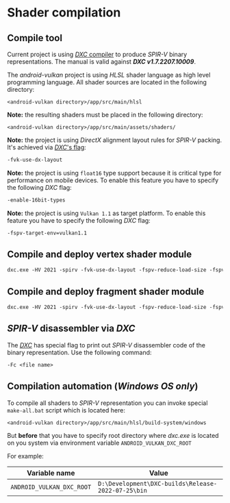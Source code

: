 # Shader compilation

## Compile tool

Current project is using [_DXC_ compiler](https://github.com/microsoft/DirectXShaderCompiler) to produce _SPIR-V_ binary representations. The manual is valid against **_DXC v1.7.2207.10009_**.

The _android-vulkan_ project is using _HLSL_ shader language as high level programming language. All shader sources are located in the following directory:

`<android-vulkan directory>/app/src/main/hlsl`

**Note:** the resulting shaders must be placed in the following directory:

`<android-vulkan directory>/app/src/main/assets/shaders/`

**Note:** the project is using _DirectX_ alignment layout rules for _SPIR-V_ packing. It's achieved via [_DXC_'s flag](https://github.com/microsoft/DirectXShaderCompiler/blob/master/docs/SPIR-V.rst#memory-layout-rules):

```txt
-fvk-use-dx-layout
```

**Note:** the project is using `float16` type support because it is critical type for performance on mobile devices. To enable this feature you have to specify the following _DXC_ flag:

```txt
-enable-16bit-types
```

**Note:** the project is using `Vulkan 1.1` as target platform. To enable this feature you have to specify the following _DXC_ flag:

```txt
-fspv-target-env=vulkan1.1
```

## Compile and deploy vertex shader module

```txt
dxc.exe -HV 2021 -spirv -fvk-use-dx-layout -fspv-reduce-load-size -fspv-target-env=vulkan1.1 -enable-16bit-types -WX -O3 -T vs_6_7 -E VS -I <android-vulkan directory>\app\src\main\hlsl -I <android-vulkan directory>\app\src\main\cpp\include\pbr -Fo <android-vulkan directory>\app\src\main\assets\shaders\<file name>-vs.spv <file name>.vs
```

## Compile and deploy fragment shader module

```txt
dxc.exe -HV 2021 -spirv -fvk-use-dx-layout -fspv-reduce-load-size -fspv-target-env=vulkan1.1 -enable-16bit-types -WX -O3 -T ps_6_7 -E PS -I <android-vulkan directory>\app\src\main\hlsl -Fo <android-vulkan directory>\app\src\main\assets\shaders\<file name>-ps.spv <file name>.ps
```

## _SPIR-V_ disassembler via _DXC_

The [_DXC_](https://github.com/microsoft/DirectXShaderCompiler) has special flag to print out _SPIR-V_ disassembler code of the binary representation. Use the following command:

```txt
-Fc <file name>
```

## Compilation automation (_Windows OS only_)

To compile all shaders to _SPIR-V_ representation you can invoke special `make-all.bat` script which is located here:

```txt
<android-vulkan directory>/app/src/main/hlsl/build-system/windows
```

But **before** that you have to specify root directory where _dxc.exe_ is located on you system via environment variable `ANDROID_VULKAN_DXC_ROOT`

For example:

Variable name | Value
--- | ---
`ANDROID_VULKAN_DXC_ROOT` | `D:\Development\DXC-builds\Release-2022-07-25\bin`
